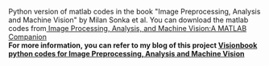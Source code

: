 Python version of matlab codes in the book 
"Image Preprocessing, Analysis and Machine Vision" by Milan Sonka et al.
You can download the matlab codes from[ Image Processing, Analysis, and Machine Vision:A MATLAB Companion](http://visionbook.felk.cvut.cz)</br>
**For more information, you can refer to my blog of this project [Visionbook python codes
for Image Preprocessing, Analysis and Machine Vision](https://holdlen2dh.github.io/visionbook_python_codes/index.html)**

